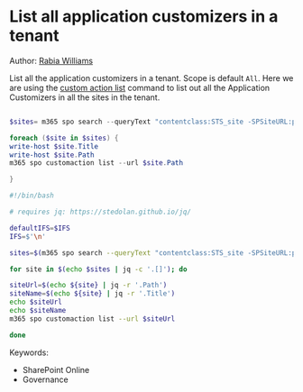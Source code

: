 # List all application customizers in a tenant

Author: [Rabia Williams](https://twitter.com/williamsrabia)

List all the application customizers in a tenant. Scope is default `All`. Here we are using the [custom action list](https://pnp.github.io/cli-microsoft365/cmd/spo/customaction/customaction-list/) command to list out all the Application Customizers in all the sites in the tenant.

```powershell tab="PowerShell Core"

$sites= m365 spo search --queryText "contentclass:STS_site -SPSiteURL:personal" --selectProperties "Path,Title" --allResults --output json | ConvertFrom-Json

foreach ($site in $sites) {                                                      
write-host $site.Title                      
write-host $site.Path                                             
m365 spo customaction list --url $site.Path   

}  
```

```bash tab="Bash"
#!/bin/bash

# requires jq: https://stedolan.github.io/jq/

defaultIFS=$IFS
IFS=$'\n'

sites=$(m365 spo search --queryText "contentclass:STS_site -SPSiteURL:personal" --selectProperties "Path,Title" --allResults --output json)

for site in $(echo $sites | jq -c '.[]'); do 

siteUrl=$(echo ${site} | jq -r '.Path')
siteName=$(echo ${site} | jq -r '.Title') 
echo $siteUrl
echo $siteName
m365 spo customaction list --url $siteUrl 

done          

```

Keywords:

- SharePoint Online
- Governance
